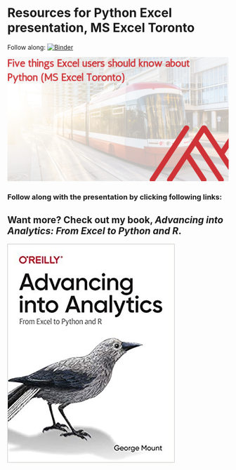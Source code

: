 # Resources for Python Excel presentation, MS Excel Toronto 

Follow along: [![Binder](https://mybinder.org/badge_logo.svg)](https://mybinder.org/v2/gh/stringfestdata/ms-excel-toronto-python/HEAD)

![Meetup cover](images/meetup-cover.png)


### Follow along with the presentation by clicking following links: 



## Want more? Check out my book, _Advancing into Analytics: From Excel to Python and R_.

![Book cover](images/book-cover.jpg)
